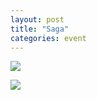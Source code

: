 ```yaml
---
layout: post
title: "Saga"
categories: event
---
```

![](https://pics.livejournal.com/quillcraft/pic/000sx9s2)

![](https://pics.livejournal.com/quillcraft/pic/000sw1rh)
